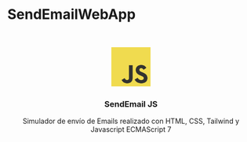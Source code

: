 # SendEmailWebApp

<br />
<p align="center">
  <a href="#">
    <img src="img/JSLogo.png" alt="Logo" width="80" height="80">
  </a>

  <h3 align="center">SendEmail JS</h3>

  <p align="center">
   Simulador de envío de Emails realizado con HTML, CSS, Tailwind y Javascript ECMAScript 7
    <br />
  </p>
</p>
